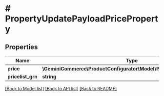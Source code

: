 # # PropertyUpdatePayloadPriceProperty


## Properties


Name | Type | Description | Notes
------------ | ------------- | ------------- | -------------
**price**| [**\GeminiCommerce\ProductConfigurator\Model\ProductconfiguratorMoney**](ProductconfiguratorMoney.md) |   | [optional]
**pricelist_grn**| **string** |   | [optional]


[[Back to Model list]](../../README.md#models) [[Back to API list]](../../README.md#endpoints) [[Back to README]](../../README.md)